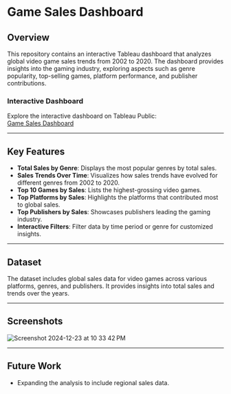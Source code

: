 # Game Sales Dashboard

## Overview
This repository contains an interactive Tableau dashboard that analyzes global video game sales trends from 2002 to 2020. The dashboard provides insights into the gaming industry, exploring aspects such as genre popularity, top-selling games, platform performance, and publisher contributions.

### Interactive Dashboard
Explore the interactive dashboard on Tableau Public:  
[Game Sales Dashboard](https://public.tableau.com/views/GameSalesDashboard_17350109476080/Dashboard1?:language=en-US&publish=yes&:sid=&:redirect=auth&:display_count=n&:origin=viz_share_link)

---

## Key Features
- **Total Sales by Genre**: Displays the most popular genres by total sales.
- **Sales Trends Over Time**: Visualizes how sales trends have evolved for different genres from 2002 to 2020.
- **Top 10 Games by Sales**: Lists the highest-grossing video games.
- **Top Platforms by Sales**: Highlights the platforms that contributed most to global sales.
- **Top Publishers by Sales**: Showcases publishers leading the gaming industry.
- **Interactive Filters**: Filter data by time period or genre for customized insights.

---

## Dataset
The dataset includes global sales data for video games across various platforms, genres, and publishers. It provides insights into total sales and trends over the years.

---

## Screenshots
![Screenshot 2024-12-23 at 10 33 42 PM](https://github.com/user-attachments/assets/3bd9fd84-ae0b-4bc5-9ebe-602bb30c22b4)


---

## Future Work
- Expanding the analysis to include regional sales data.
